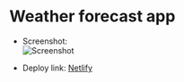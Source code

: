 # Weather forecast app

- Screenshot:  
![Screenshot](./public/images/screenshot.ico "Screenshot")

- Deploy link: [Netlify](http://probable-pancake.netlify.app "Netlify")